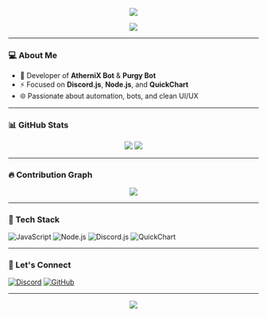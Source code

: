 <p align="center">
  <img src="https://capsule-render.vercel.app/api?type=waving&color=FFA500&height=200&section=header&text=Welcome%20to%20Athernix's%20World!&fontSize=40&fontColor=FFFFFF" />
</p>

<p align="center">
  <img src="https://readme-typing-svg.demolab.com?font=Fira+Code&size=24&pause=1000&color=F97316&center=true&vCenter=true&width=435&lines=Hi+I'm+Athernix+🔥;Discord+Bot+Developer;Node.js+%7C+Backend+Lover;Building+Epic+Things!" />
</p>

---

### 💻 About Me
- 🤖 Developer of **AtherniX Bot** & **Purgy Bot**
- ⚡ Focused on **Discord.js**, **Node.js**, and **QuickChart**
- 🌐 Passionate about automation, bots, and clean UI/UX

---

### 📊 GitHub Stats
<p align="center">
  <img src="https://github-readme-stats.vercel.app/api?username=Athernix&show_icons=true&theme=radical" />
  <img src="https://streak-stats.demolab.com?user=Athernix&theme=radical&hide_border=true" />
</p>

---

### 🔥 Contribution Graph
<p align="center">
  <img src="https://github-readme-activity-graph.cyclic.app/graph?username=Athernix&bg_color=0d1117&color=FACC15&line=FFA500&point=F97316&area=true&hide_border=true" />
</p>

---

### 🧩 Tech Stack
![JavaScript](https://img.shields.io/badge/-JavaScript-black?style=for-the-badge&logo=javascript)
![Node.js](https://img.shields.io/badge/-Node.js-339933?style=for-the-badge&logo=node.js&logoColor=white)
![Discord.js](https://img.shields.io/badge/-Discord.js-5865F2?style=for-the-badge&logo=discord&logoColor=white)
![QuickChart](https://img.shields.io/badge/-QuickChart-orange?style=for-the-badge)

---

### 🔗 Let's Connect
[![Discord](https://img.shields.io/badge/Discord-Athernix%230000-5865F2?style=for-the-badge&logo=discord&logoColor=white)](https://discord.com/users/your-id)
[![GitHub](https://img.shields.io/badge/GitHub-Athernix-181717?style=for-the-badge&logo=github)](https://github.com/Athernix)

---

<p align="center">
  <img src="https://komarev.com/ghpvc/?username=Athernix&label=Profile+Views&color=FFA500&style=flat" />
</p>
